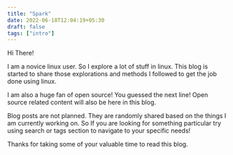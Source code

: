 ```yaml
---
title: "Spark"
date: 2022-06-18T12:04:19+05:30
draft: false
tags: ["intro"]
---
```


Hi There!

I am a novice linux user.
So I explore a lot of stuff in linux. This blog is started to share those explorations and methods I followed to get the job done using linux. 

I am also a huge fan of open source! 
You guessed the next line!
Open source related content will also be here in this blog.

Blog posts are not planned. They are randomly shared based on the things I am currently working on. So If you are looking for something particular try using search or tags section to navigate to your specific needs!

Thanks for taking some of your valuable time to read this blog.

